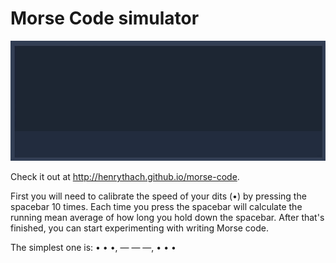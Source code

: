 # Morse Code simulator

![Morse Code simulator screencast](./demo.gif)

Check it out at http://henrythach.github.io/morse-code.

First you will need to calibrate the speed of your dits (•) by pressing the spacebar 10 times.  Each time you press the spacebar will calculate the running mean average of how long you hold down the spacebar.  After that's finished, you can start experimenting with writing Morse code.

The simplest one is: • • •, — — —, • • •